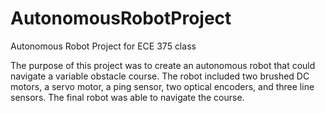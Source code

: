 # AutonomousRobotProject
Autonomous Robot Project for ECE 375 class

The purpose of this project was to create an autonomous robot that could navigate a variable obstacle course.
The robot included two brushed DC motors, a servo motor, a ping sensor, two optical encoders, and three line sensors.
The final robot was able to navigate the course.
